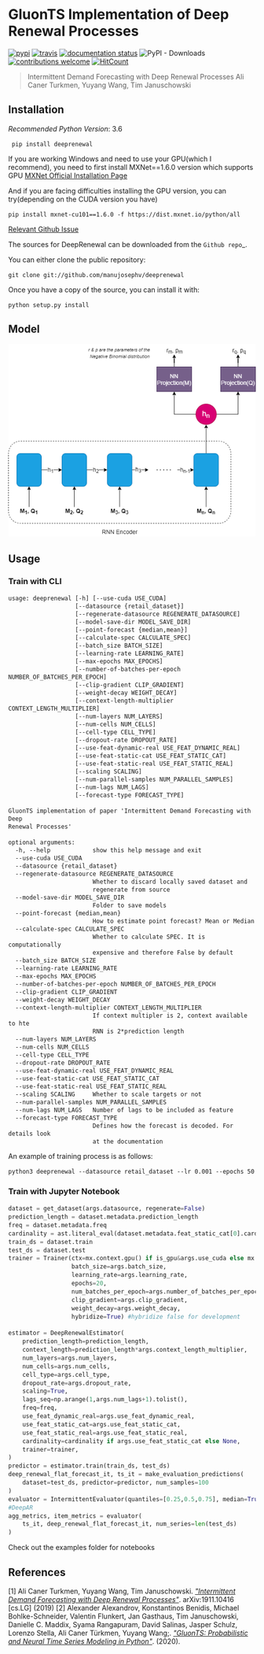 # GluonTS Implementation of Deep Renewal Processes
[![pypi](https://img.shields.io/pypi/v/deeprenewal.svg)](https://pypi.python.org/pypi/deeprenewal)
[![travis](https://img.shields.io/travis/manujosephv/deeprenewalprocess.svg)](https://travis-ci.com/manujosephv/deeprenewalprocess)
[![documentation status](https://readthedocs.org/projects/deeprenewalprocess/badge/?version=latest)](https://deeprenewalprocess.readthedocs.io/en/latest/?badge=latest)
![PyPI - Downloads](https://img.shields.io/pypi/dm/deeprenewal)
[![contributions welcome](https://img.shields.io/badge/contributions-welcome-brightgreen.svg?style=flat-square)](https://github.com/manujosephv/deeprenewalprocess/issues)
[![HitCount](http://hits.dwyl.com/manujosephv/deeprenewalprocess.svg)](http://hits.dwyl.com/manujosephv/deeprenewalprocess)
<!-- [![Open In Colab](https://colab.research.google.com/assets/colab-badge.svg)](https://colab.research.google.com/github/Zhenye-Na/DA-RNN/blob/master/src/da_rnn.ipynb.py) -->


> Intermittent Demand Forecasting with Deep Renewal Processes
> Ali Caner Turkmen, Yuyang Wang, Tim Januschowski

## Installation

*Recommended Python Version*: 3.6

```
 pip install deeprenewal
```

If you are working Windows and need to use your GPU(which I recommend), you need to first install MXNet==1.6.0 version which supports GPU
[MXNet Official Installation Page](https://mxnet.apache.org/versions/1.6.0/get_started?platform=windows&language=python&processor=gpu&environ=pip&)

And if you are facing difficulties installing the GPU version, you can try(depending on the CUDA version you have)

```
pip install mxnet-cu101==1.6.0 -f https://dist.mxnet.io/python/all
```

[Relevant Github Issue](https://github.com/apache/incubator-mxnet/issues/17719)


The sources for DeepRenewal can be downloaded from the `Github repo`_.

You can either clone the public repository:

```
git clone git://github.com/manujosephv/deeprenewal
```

Once you have a copy of the source, you can install it with:

```
python setup.py install
```

## Model
![Architecture](imgs/Deep_Renewal.png)

## Usage

### Train with CLI

```
usage: deeprenewal [-h] [--use-cuda USE_CUDA] 
                   [--datasource {retail_dataset}]
                   [--regenerate-datasource REGENERATE_DATASOURCE]
                   [--model-save-dir MODEL_SAVE_DIR]
                   [--point-forecast {median,mean}]
                   [--calculate-spec CALCULATE_SPEC] 
                   [--batch_size BATCH_SIZE]
                   [--learning-rate LEARNING_RATE] 
                   [--max-epochs MAX_EPOCHS]
                   [--number-of-batches-per-epoch NUMBER_OF_BATCHES_PER_EPOCH]
                   [--clip-gradient CLIP_GRADIENT]
                   [--weight-decay WEIGHT_DECAY]
                   [--context-length-multiplier CONTEXT_LENGTH_MULTIPLIER]
                   [--num-layers NUM_LAYERS] 
                   [--num-cells NUM_CELLS]
                   [--cell-type CELL_TYPE] 
                   [--dropout-rate DROPOUT_RATE]
                   [--use-feat-dynamic-real USE_FEAT_DYNAMIC_REAL]
                   [--use-feat-static-cat USE_FEAT_STATIC_CAT]
                   [--use-feat-static-real USE_FEAT_STATIC_REAL]
                   [--scaling SCALING]
                   [--num-parallel-samples NUM_PARALLEL_SAMPLES]
                   [--num-lags NUM_LAGS] 
                   [--forecast-type FORECAST_TYPE]

GluonTS implementation of paper 'Intermittent Demand Forecasting with Deep
Renewal Processes'

optional arguments:
  -h, --help            show this help message and exit
  --use-cuda USE_CUDA
  --datasource {retail_dataset}
  --regenerate-datasource REGENERATE_DATASOURCE
                        Whether to discard locally saved dataset and
                        regenerate from source
  --model-save-dir MODEL_SAVE_DIR
                        Folder to save models
  --point-forecast {median,mean}
                        How to estimate point forecast? Mean or Median
  --calculate-spec CALCULATE_SPEC
                        Whether to calculate SPEC. It is computationally
                        expensive and therefore False by default
  --batch_size BATCH_SIZE
  --learning-rate LEARNING_RATE
  --max-epochs MAX_EPOCHS
  --number-of-batches-per-epoch NUMBER_OF_BATCHES_PER_EPOCH
  --clip-gradient CLIP_GRADIENT
  --weight-decay WEIGHT_DECAY
  --context-length-multiplier CONTEXT_LENGTH_MULTIPLIER
                        If context multipler is 2, context available to hte
                        RNN is 2*prediction length
  --num-layers NUM_LAYERS
  --num-cells NUM_CELLS
  --cell-type CELL_TYPE
  --dropout-rate DROPOUT_RATE
  --use-feat-dynamic-real USE_FEAT_DYNAMIC_REAL
  --use-feat-static-cat USE_FEAT_STATIC_CAT
  --use-feat-static-real USE_FEAT_STATIC_REAL
  --scaling SCALING     Whether to scale targets or not
  --num-parallel-samples NUM_PARALLEL_SAMPLES
  --num-lags NUM_LAGS   Number of lags to be included as feature
  --forecast-type FORECAST_TYPE
                        Defines how the forecast is decoded. For details look
                        at the documentation
```

An example of training process is as follows:

```
python3 deeprenewal --datasource retail_dataset --lr 0.001 --epochs 50
```
### Train with Jupyter Notebook

```python
dataset = get_dataset(args.datasource, regenerate=False)
prediction_length = dataset.metadata.prediction_length
freq = dataset.metadata.freq
cardinality = ast.literal_eval(dataset.metadata.feat_static_cat[0].cardinality)
train_ds = dataset.train
test_ds = dataset.test
trainer = Trainer(ctx=mx.context.gpu() if is_gpu&args.use_cuda else mx.context.cpu(), 
                  batch_size=args.batch_size,
                  learning_rate=args.learning_rate,
                  epochs=20,
                  num_batches_per_epoch=args.number_of_batches_per_epoch,
                  clip_gradient=args.clip_gradient,
                  weight_decay=args.weight_decay,
                  hybridize=True) #hybridize false for development
 
estimator = DeepRenewalEstimator(
    prediction_length=prediction_length,
    context_length=prediction_length*args.context_length_multiplier,
    num_layers=args.num_layers,
    num_cells=args.num_cells,
    cell_type=args.cell_type,
    dropout_rate=args.dropout_rate,
    scaling=True,
    lags_seq=np.arange(1,args.num_lags+1).tolist(),
    freq=freq,
    use_feat_dynamic_real=args.use_feat_dynamic_real,
    use_feat_static_cat=args.use_feat_static_cat,
    use_feat_static_real=args.use_feat_static_real,
    cardinality=cardinality if args.use_feat_static_cat else None,
    trainer=trainer,
)
predictor = estimator.train(train_ds, test_ds)
deep_renewal_flat_forecast_it, ts_it = make_evaluation_predictions(
    dataset=test_ds, predictor=predictor, num_samples=100
)
evaluator = IntermittentEvaluator(quantiles=[0.25,0.5,0.75], median=True, calculate_spec=False, round_integer=True)
#DeepAR
agg_metrics, item_metrics = evaluator(
    ts_it, deep_renewal_flat_forecast_it, num_series=len(test_ds)
)
```
Check out the examples folder for notebooks


## References

[1] Ali Caner Turkmen, Yuyang Wang, Tim Januschowski. [*"Intermittent Demand Forecasting with Deep Renewal Processes"*](https://arxiv.org/pdf/1911.10416.pdf). arXiv:1911.10416 [cs.LG] (2019)
[2] Alexander Alexandrov, Konstantinos Benidis, Michael Bohlke-Schneider, Valentin Flunkert, Jan Gasthaus, Tim Januschowski, Danielle C. Maddix, Syama Rangapuram, David Salinas, Jasper Schulz, Lorenzo Stella, Ali Caner Türkmen, Yuyang Wang;. [*"GluonTS: Probabilistic and Neural Time Series Modeling in Python"*](https://www.jmlr.org/papers/v21/19-820.html). (2020).